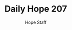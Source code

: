 ---
image: /assets/img/daily-hope-default-artwork.png
title: Daily Hope 207
number: 207
categories:
  - Daily Hope
author: Hope Staff
notes: Daily Hope 207
embed: >-
  EMBED_GOES_HERE
---